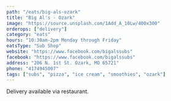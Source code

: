 ```yaml
---
path: "/eats/big-als-ozark"
title: "Big Al's - Ozark"
image: "https://source.unsplash.com/1Add_A_10Lw/400x300"
orderops: ["delivery"]
category: "eats"
hours: "10:30am-2pm Monday through Friday"
eatsType: "Sub Shop"
website: "https://www.facebook.com/bigalssubs"
facebook: "https://www.facebook.com/bigalssubs"
address: "206 N. 1st St. Ozark, MO 65721"
phone: "4174945007"
tags: ["subs", "pizza", "ice cream", "smoothies", "ozark"]
---
```


Delivery available via restaurant.
